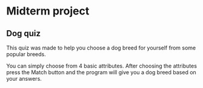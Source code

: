 # Midterm project
## Dog quiz
This quiz was made to help you choose a dog breed for yourself from some popular breeds.

You can simply choose from 4 basic attributes. After choosing the attributes press the Match button and the program will give you a dog breed based on your answers.
